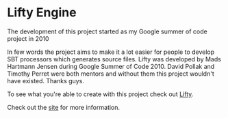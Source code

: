 Lifty Engine
==============

The development of this project started as my Google summer of code project in 2010

In few words the project aims to make it a lot easier for people to develop SBT processors which generates source files. Lifty was developed by Mads Hartmann Jensen during Google Summer of Code 2010. David Pollak and Timothy Perret were both mentors and without them this project wouldn't have existed. Thanks guys.

To see what you're able to create with this project check out [Lifty](http://mads379.github.com/Lifty/ "Lifty").

Check out the [site](http://mads379.github.com/Lifty-engine/ "site") for more information.